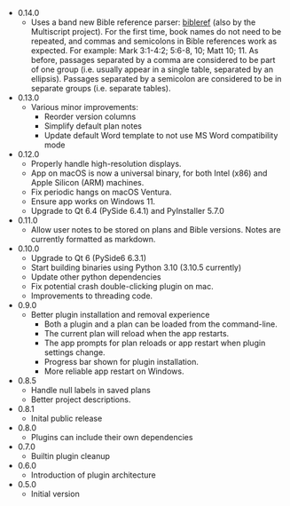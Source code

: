 - 0.14.0
  - Uses a band new Bible reference parser: [bibleref](https://pypi.org/project/bibleref/) (also by the
    Multiscript project). For the first time, book names do not need to be repeated, and commas and semicolons in
    Bible references work as expected. For example: Mark 3:1-4:2; 5:6-8, 10; Matt 10; 11. As before, passages
    separated by a comma are considered to be part of one group (i.e. usually appear in a single table, separated by an ellipsis). Passages separated by a semicolon are considered to be in separate groups (i.e. separate tables).
- 0.13.0
  - Various minor improvements:
    - Reorder version columns
    - Simplify default plan notes
    - Update default Word template to not use MS Word compatibility mode
- 0.12.0
  - Properly handle high-resolution displays.
  - App on macOS is now a universal binary, for both Intel (x86) and Apple Silicon (ARM) machines.
  - Fix periodic hangs on macOS Ventura.
  - Ensure app works on Windows 11.
  - Upgrade to Qt 6.4 (PySide 6.4.1) and PyInstaller 5.7.0
- 0.11.0
  - Allow user notes to be stored on plans and Bible versions. Notes are currently formatted as markdown.
- 0.10.0
  - Upgrade to Qt 6 (PySide6 6.3.1)
  - Start building binaries using Python 3.10 (3.10.5 currently)
  - Update other python dependencies
  - Fix potential crash double-clicking plugin on mac.
  - Improvements to threading code.
- 0.9.0
  - Better plugin installation and removal experience
    - Both a plugin and a plan can be loaded from the command-line.
    - The current plan will reload when the app restarts.
    - The app prompts for plan reloads or app restart when plugin settings change.
    - Progress bar shown for plugin installation.
    - More reliable app restart on Windows.
- 0.8.5
  - Handle null labels in saved plans
  - Better project descriptions.
- 0.8.1
  - Inital public release
- 0.8.0
  - Plugins can include their own dependencies
- 0.7.0
  - Builtin plugin cleanup
- 0.6.0
  - Introduction of plugin architecture
- 0.5.0
  - Initial version
